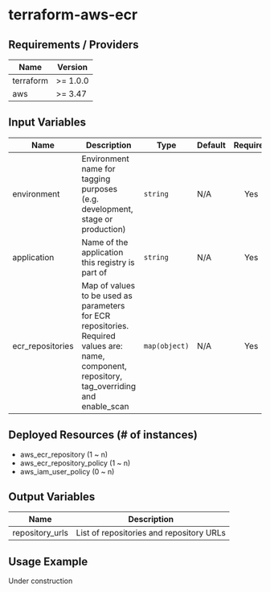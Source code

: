 # terraform-aws-ecr

## Requirements / Providers

| Name | Version |
|------|---------|
| terraform | >= 1.0.0 |
| aws | >= 3.47 |

## Input Variables

| Name | Description | Type | Default | Required |
|------|-------------|------|---------|:--------:|
| environment | Environment name for tagging purposes (e.g. development, stage or production) | `string` | N/A | Yes |
| application | Name of the application this registry is part of | `string` | N/A | Yes |
| ecr_repositories | Map of values to be used as parameters for ECR repositories. Required values are: name, component, repository, tag_overriding and enable_scan | `map(object)` | N/A | Yes |

## Deployed Resources (# of instances)

- aws_ecr_repository (1 ~ n)
- aws_ecr_repository_policy (1 ~ n)
- aws_iam_user_policy (0 ~ n)

## Output Variables

| Name | Description |
|------|-------------|
| repository_urls | List of repositories and repository URLs |

## Usage Example

Under construction
